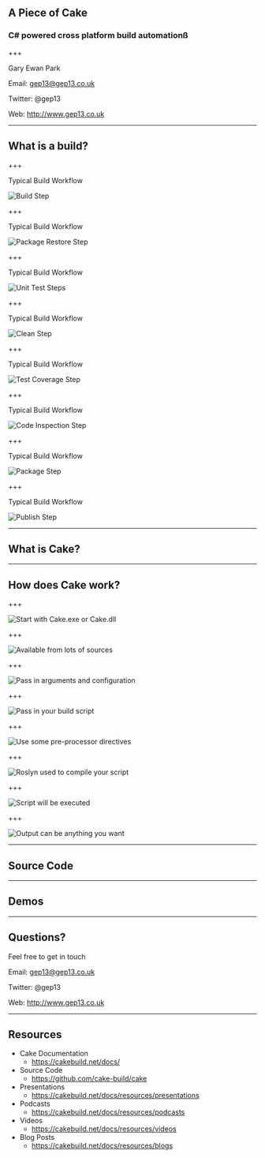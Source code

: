 ## A Piece of Cake
### C# powered cross platform build automationß

+++

Gary Ewan Park

Email: gep13@gep13.co.uk

Twitter: @gep13

Web: http://www.gep13.co.uk

---

## What is a build?

+++

Typical Build Workflow

![Build Step](assets/images/build-workflow-1.png)

+++

Typical Build Workflow

![Package Restore Step](assets/images/build-workflow-2.png)

+++

Typical Build Workflow

![Unit Test Steps](assets/images/build-workflow-3.png)

+++

Typical Build Workflow

![Clean Step](assets/images/build-workflow-4.png)

+++

Typical Build Workflow

![Test Coverage Step](assets/images/build-workflow-5.png)

+++

Typical Build Workflow

![Code Inspection Step](assets/images/build-workflow-6.png)

+++

Typical Build Workflow

![Package Step](assets/images/build-workflow-7.png)

+++

Typical Build Workflow

![Publish Step](assets/images/build-workflow-8.png)

---

## What is Cake?

---

## How does Cake work?

+++

![Start with Cake.exe or Cake.dll](assets/images/how-does-cake-work-1.png)

+++

![Available from lots of sources](assets/images/how-does-cake-work-2.png)

+++

![Pass in arguments and configuration](assets/images/how-does-cake-work-3.png)

+++

![Pass in your build script](assets/images/how-does-cake-work-4.png)

+++

![Use some pre-processor directives](assets/images/how-does-cake-work-5.png)

+++

![Roslyn used to compile your script](assets/images/how-does-cake-work-6.png)

+++

![Script will be executed](assets/images/how-does-cake-work-7.png)

+++

![Output can be anything you want](assets/images/how-does-cake-work-8.png)

---

## Source Code

---

## Demos

---

## Questions?

Feel free to get in touch

Email: gep13@gep13.co.uk

Twitter: @gep13

Web: http://www.gep13.co.uk

---

## Resources

* Cake Documentation
  * https://cakebuild.net/docs/
* Source Code
  * https://github.com/cake-build/cake
* Presentations
  * https://cakebuild.net/docs/resources/presentations
* Podcasts
  * https://cakebuild.net/docs/resources/podcasts
* Videos
  * https://cakebuild.net/docs/resources/videos
* Blog Posts
  * https://cakebuild.net/docs/resources/blogs